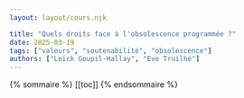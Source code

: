 ```yaml
---
layout: layout/cours.njk

title: "Quels droits face à l'obsolescence programmée ?"
date: 2025-03-19
tags: ["valeurs", "soutenabilité", "obsolescence"]
authors: ["Loïck Goupil-Hallay", "Eve Truilhé"]
---
```


{% sommaire %}
[[toc]]
{% endsommaire %}
